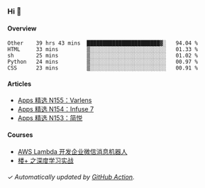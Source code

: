 ### Hi 👋

#### Overview

<!--START_SECTION:waka-->
```text
Other    39 hrs 43 mins  ███████████████████████▓░   94.04 % 
HTML     33 mins         ▒░░░░░░░░░░░░░░░░░░░░░░░░   01.33 % 
sh       25 mins         ▒░░░░░░░░░░░░░░░░░░░░░░░░   01.02 % 
Python   24 mins         ▒░░░░░░░░░░░░░░░░░░░░░░░░   00.97 % 
CSS      23 mins         ▒░░░░░░░░░░░░░░░░░░░░░░░░   00.91 % 
```
<!--END_SECTION:waka-->

#### Articles

<!-- BLOG:START -->
- [Apps 精选 N155：Varlens](https://huhuhang.com/post/product-hunt/product-hunt-n155)
- [Apps 精选 N154：Infuse 7](https://huhuhang.com/post/product-hunt/product-hunt-n154)
- [Apps 精选 N153：简悦](https://huhuhang.com/post/product-hunt/product-hunt-n153)
<!-- BLOG:END -->

#### Courses

<!-- SYL:START -->
- [AWS Lambda 开发企业微信消息机器人](https://lanqiao.cn/courses/2868)
- [楼+ 之深度学习实战](https://lanqiao.cn/courses/2617)
<!-- SYL:END -->

###### ✓ Automatically updated by [GitHub Action](https://github.com/huhuhang/huhuhang/actions).
